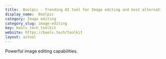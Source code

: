 ```yaml
---
title:  Boolpic - Trending AI tool for Image editing and best alternatives
display_name:  Boolpic
category: Image editing
category_slug: image-editing
key: boolv_tech_toolkit
website: https://boolv.tech/toolkit
layout: aitool
---
```


Powerful image editing capabilities.
